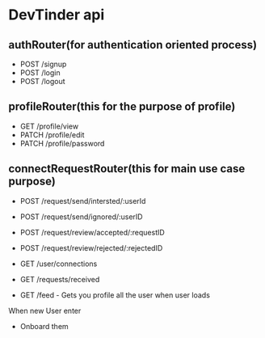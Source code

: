 # DevTinder api

## authRouter(for authentication oriented process)
- POST /signup
- POST /login
- POST /logout

## profileRouter(this for the purpose of profile)
- GET /profile/view
- PATCH /profile/edit
- PATCH /profile/password

## connectRequestRouter(this for main use case purpose)
- POST /request/send/intersted/:userId 
- POST /request/send/ignored/:userID 
- POST /request/review/accepted/:requestID 
- POST /request/review/rejected/:rejectedID 


- GET /user/connections
- GET /requests/received
- GET /feed - Gets you profile all the user when user loads


When new User enter
- Onboard them